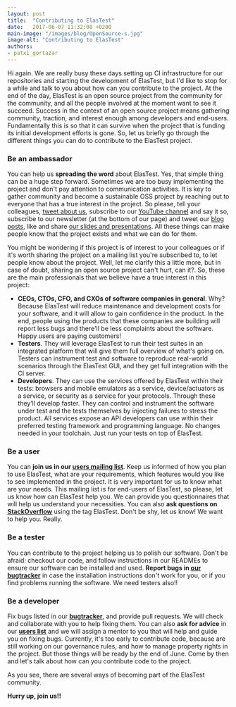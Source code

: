 ```yaml
---
layout: post
title:  "Contributing to ElasTest"
date:   2017-06-07 11:32:00 +0200
main-image: "/images/blog/OpenSource-s.jpg"
image-alt: "Contributing to ElasTest"
authors:
- patxi_gortazar
---
```


Hi again. We are really busy these days setting up CI infrastructure for our repositories and starting the development of ElasTest, but I'd like to stop for a while and talk to you about how can you contribute to the project. At the end of the day, ElasTest is an open source project from the community for the community, and all the people involved at the moment want to see it succeed. Success in the context of an open source project means gathering community, traction, and interest enough among developers and end-users. Fundamentally this is so that it can survive when the project that is funding its initial development efforts is gone. So, let us briefly go through the different things you can do to contribute to the ElasTest project.
 
### Be an ambassador

You can help us **spreading the word** about ElasTest. Yes, that simple thing can be a huge step forward. Sometimes we are too busy implementing the project and don't pay attention to communication activities. It is key to gather community and become a sustainable OSS project by reaching out to everyone that has a true interest in the project. So please, tell your colleagues, [tweet about us](https://twitter.com/elastestio), subscribe to our [YouTube channel](https://www.youtube.com/channel/UCT89tiZVQhnRQMkfDCPm_1g) and say it so, subscribe to our newsletter (at the bottom of our page) and tweet our [blog posts](http://elastest.io/blog), like and share [our slides and presentations](https://www.slideshare.net/elastest). All these things can make people know that the project exists and what we can do for them.
 
You might be wondering if this project is of interest to your colleagues or if it's worth sharing the project on a mailing list you're subscribed to, to let people know about the project. Well, let me clarify this a little more, but in case of doubt, sharing an open source project can't hurt, can it?. So, these are the main professionals that we believe have a true interest in this project:
 
* **CEOs, CTOs, CFO, and CXOs of software companies in general**. Why? Because ElasTest will reduce maintenance and development costs for your software, and it will allow to gain confidence in the product. In the end, people using the products that these companies are building will report less bugs and there'll be less complaints about the software. Happy users are paying customers!
* **Testers**. They will leverage ElasTest to run their test suites in an integrated platform that will give them full overview of what's going on. Testers can instrument test and software to reproduce real-world scenarios through the ElasTest GUI, and they get full integration with the CI server.
* **Developers**. They can use the services offered by ElasTest within their tests: browsers and mobile emulators as a service, device/actuators as a service, or security as a service for your protocols. Through these they’ll develop faster. They can control and instrument the software under test and the tests themselves by injecting failures to stress the product. All services expose an API developers can use within their preferred testing framework and programming language. No changes needed in your toolchain. Just run your tests on top of ElasTest.
 
### Be a user

You can **join us in our [users mailing list](https://groups.google.com/forum/#!forum/elastest-users)**. Keep us informed of how you plan to use ElasTest, what are your requirements, which features would you like to see implemented in the project. It is very important for us to know what are your needs. This mailing list is for end-users of ElasTest, so please, let us know how can ElasTest help you. We can provide you questionnaires that will help us understand your necessities. You can also **ask questions on [StackOverflow](https://stackoverflow.com/questions/tagged/elastest)** using the tag ElasTest. Don't be shy, let us know! We want to help you. Really.
 
### Be a tester

You can contribute to the project helping us to polish our software. Don't be afraid: checkout our code, and follow instructions in our READMEs to ensure our software can be installed and used. **Report bugs in [our bugtracker](https://github.com/elastest/bugtracker)** in case the installation instructions don't work for you, or if you find problems running the software. We need testers also!!
 
### Be a developer

Fix bugs listed in our [**bugtracker**](https://github.com/elastest/bugtracker/), and provide pull requests. We will check and collaborate with you to help fixing them. You can also **ask for advice** in our [**users list**](https://groups.google.com/forum/#!forum/elastest-users) and we will assign a mentor to you that will help and guide you on fixing bugs. Currently, it's too early to contribute code, because are still working on our governance rules, and how to manage property rights in the project. But those things will be ready by the end of June. Come by then and let's talk about how can you contribute code to the project.
 
As you see, there are several ways of becoming part of the ElasTest community.
 
**Hurry up, join us!!**
 

